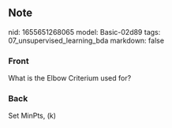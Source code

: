 ## Note
nid: 1655651268065
model: Basic-02d89
tags: 07_unsupervised_learning_bda
markdown: false

### Front
What is the Elbow Criterium used for?

### Back
Set MinPts, \(k\)
